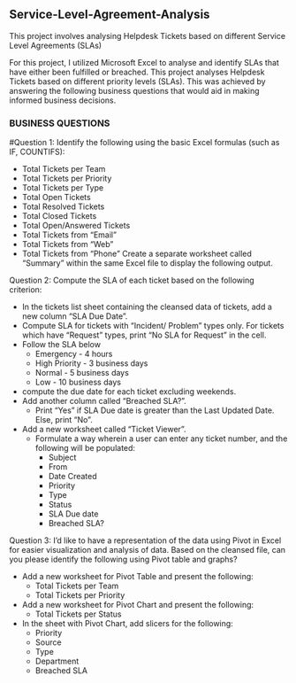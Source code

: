 ## Service-Level-Agreement-Analysis
This project involves analysing Helpdesk Tickets based on different Service Level Agreements (SLAs)

For this project, I utilized Microsoft Excel to analyse and identify SLAs that have either been fulfilled or breached. 
This project analyses Helpdesk Tickets based on different priority levels (SLAs). This was achieved by answering the following business questions that would aid in making informed business decisions.

### BUSINESS QUESTIONS
#Question 1: Identify the following using the basic Excel formulas (such as IF, COUNTIFS):
- Total Tickets per Team
- Total Tickets per Priority
- Total Tickets per Type
- Total Open Tickets
- Total Resolved Tickets
- Total Closed Tickets
- Total Open/Answered Tickets
- Total Tickets from “Email”
- Total Tickets from “Web”
- Total Tickets from “Phone”
Create a separate worksheet called “Summary” within the same Excel file to display the following output. 

Question 2: Compute the SLA of each ticket based on the following criterion:
- In the tickets list sheet containing the cleansed data of tickets, add a new column “SLA Due Date”.
- Compute SLA for tickets with “Incident/ Problem” types only. For tickets which have “Request” types, print “No SLA for Request” in the cell.
- Follow the SLA below
  - Emergency - 4 hours
  - High Priority - 3 business days
  - Normal - 5 business days
  - Low - 10 business days
- compute the due date for each ticket excluding weekends. 
- Add another column called “Breached SLA?”.
  - Print “Yes” if SLA Due date is greater than the Last Updated Date. Else, print “No”.
- Add a new worksheet called “Ticket Viewer”.
  - Formulate a way wherein a user can enter any ticket number, and the following will be populated:
    - Subject
    - From
    - Date Created
    - Priority
    - Type
    - Status
    - SLA Due date
    - Breached SLA?

Question 3: I’d like to have a representation of the data using Pivot in Excel for easier visualization and analysis of data. Based on the cleansed file, can you please identify the following using Pivot table and graphs? 
- Add a new worksheet for Pivot Table and present the following:
  - Total Tickets per Team
  - Total Tickets per Priority
- Add a new worksheet for Pivot Chart and present the following:
  - Total Tickets per Status
- In the sheet with Pivot Chart, add slicers for the following:
  - Priority
  - Source
  - Type
  - Department
  - Breached SLA
